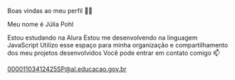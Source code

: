 Boas vindas ao meu perfil 💙💙

Meu nome é Júlia Pohl

Estou estudando na Alura
Estou me desenvolvendo na linguagem JavaScript
Utilizo esse espaço para minha organização e compartilhamento dos meu projetos desenvolvidos
Você pode entrar em contato comigo 📫

00001103412425SP@al.educacao.gov.br

